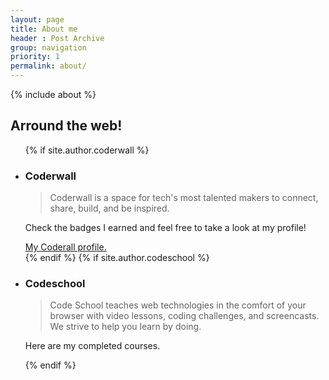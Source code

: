 ```yaml
---
layout: page
title: About me
header : Post Archive
group: navigation
priority: 1
permalink: about/
---
```


<section class="about">
  {% include about %}
</section>
<section class="" role="tabpanel">
  <h2>Arround the web!</h2>
  <ul class="nav nav-tabs" role="tablist">
    {% if site.author.coderwall %}
    <li id="proudify-coderwall">
      <h3>Coderwall</h3>
      <blockquote>
        <p>Coderwall is a space for tech's most talented makers to connect, share, build, and be inspired.</p>
      </blockquote>
      <p>Check the badges I earned and feel free to take a look at my profile!</p>
      <a href="https://coderwall.com/miguelos" target="_blank">My Coderall profile.</a>
    </li>
    {% endif %}
    {% if site.author.codeschool %}
    <li id="proudify-codeschool">
      <h3>Codeschool</h3>
      <blockquote>
        <p>Code School teaches web technologies in the comfort of your browser with video lessons, coding challenges, and screencasts. We strive to help you learn by doing.</p>
      </blockquote>
      <p>Here are my completed courses.</p>
    {% endif %}
  </ul>
</section>

<!-- /js plugins -->
<script type="text/javascript">
    $('#proudify-codeschool').proudify({
    'username': '{{site.author.codeschool}}',
    service: 'codeschool',
    completed: true
    });
    $('#proudify-coderwall').proudify({'username': '{{site.author.coderwall}}', service: 'coderwall'});
    $('#proudify-github').proudify({'username': '{{site.author.github}}', pushed_at: 200});
</script>
<!-- /js plugins -->
